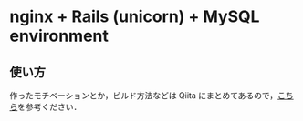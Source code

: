 # nginx + Rails (unicorn) + MySQL environment
## 使い方
作ったモチベーションとか，ビルド方法などは Qiita にまとめてあるので，[こちら](http://qiita.com/utahkaA/items/772cd80b893cd5367f38)を参考ください．
